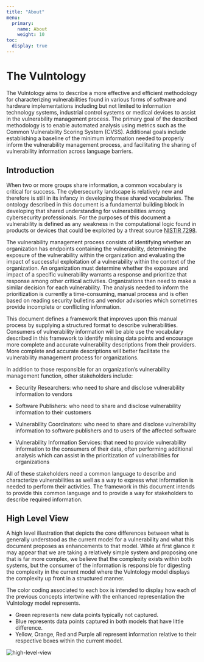 ```yaml
---
title: "About"
menu:
  primary:
    name: About
    weight: 10
toc:
  display: true
---
```


# The Vulntology

The Vulntology aims to describe a more effective and efficient methodology for characterizing vulnerabilities found in various forms of software and hardware implementations including but not limited to information technology systems, industrial control systems or medical devices to assist in the vulnerability management process. The primary goal of the described methodology is to enable automated analysis using metrics such as the Common Vulnerability Scoring System (CVSS). Additional goals include establishing a baseline of the minimum information needed to properly inform the vulnerability management process, and facilitating the sharing of vulnerability information across language barriers.

## Introduction

When two or more groups share information, a common vocabulary is critical for success. The cybersecurity landscape is relatively new and therefore is still in its infancy in developing these shared vocabularies. The ontology described in this document is a fundamental building block in developing that shared understanding for vulnerabilities among cybersecurity professionals. For the purposes of this document a vulnerability is defined as any weakness in the computational logic found in products or devices that could be exploited by a threat source [NISTIR 7298](https://csrc.nist.gov/pubs/ir/7298/r3/final).

The vulnerability management process consists of identifying whether an organization has endpoints containing the vulnerability, determining the exposure of the vulnerability within the organization and evaluating the impact of successful exploitation of a vulnerability within the context of the organization. An organization must determine whether the exposure and impact of a specific vulnerability warrants a response and prioritize that response among other critical activities. Organizations then need to make a similar decision for each vulnerability. The analysis needed to inform the prioritization is currently a time-consuming, manual process and is often based on reading security bulletins and vendor advisories which sometimes provide incomplete or conflicting information.

This document defines a framework that improves upon this manual process by supplying a structured format to describe vulnerabilities. Consumers of vulnerability information will be able use the vocabulary described in this framework to identify missing data points and encourage more complete and accurate vulnerability descriptions from their providers. More complete and accurate descriptions will better facilitate the vulnerability management process for organizations.

In addition to those responsible for an organization’s vulnerability management function, other stakeholders include:

- Security Researchers: who need to share and disclose vulnerability information to vendors

- Software Publishers: who need to share and disclose vulnerability information to their customers

- Vulnerability Coordinators: who need to share and disclose vulnerability information to software publishers and to users of the affected software

- Vulnerability Information Services: that need to provide vulnerability information to the consumers of their data, often performing additional analysis which can assist in the prioritization of vulnerabilities for organizations

All of these stakeholders need a common language to describe and characterize vulnerabilities as well as a way to express what information is needed to perform their activities. The framework in this document intends to provide this common language and to provide a way for stakeholders to describe required information.

## High Level View

A high level illustration that depicts the core differences between what is generally understood as the current model for a vulnerability and what this document proposes as enhancements to that model. While at first glance it may appear that we are taking a relatively simple system and proposing one that is far more complex, we believe that the complexity exists within both systems, but the consumer of the information is responsible for digesting the complexity in the current model where the Vulntology model displays the complexity up front in a structured manner.

The color coding associated to each box is intended to display how each of the previous concepts intertwine with the enhanced representation the Vulntology model represents.

- Green represents new data points typically not captured.
- Blue represents data points captured in both models that have little difference.
- Yellow, Orange, Red and Purple all represent information relative to their respective boxes within the current model.

![high-level-view](/figures/high-level-view.png "High Level View")
